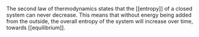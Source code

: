 The second law of thermodynamics states that the [[entropy]] of a closed system can never decrease.
This means that without energy being added from the outside, the overall entropy of the system will increase over time, towards [[equilibrium]].